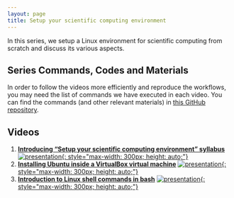 ```yaml
---
layout: page
title: Setup your scientific computing environment
---
```


In this series, we setup a Linux environment for scientific computing from scratch and discuss its various aspects. 

## Series Commands, Codes and Materials

In order to follow the videos more efficiently and reproduce the workflows, you may need the list of commands we have executed in each video. You can find the commands (and other relevant materials) in [this GitHub repository](https://github.com/TuxRiders/environment-setup).

## Videos

1. [**Introducing “Setup your scientific computing environment” syllabus**](https://www.youtube.com/watch?v=w-EP6p8tDeQ)
[![presentation](http://img.youtube.com/vi/w-EP6p8tDeQ/0.jpg){: style="max-width: 300px; height: auto;"}](https://www.youtube.com/watch?v=w-EP6p8tDeQ)
2. [**Installing Ubuntu inside a VirtualBox virtual machine**](https://www.youtube.com/watch?v=rJAN1UdbBhs)
[![presentation](http://img.youtube.com/vi/rJAN1UdbBhs/0.jpg){: style="max-width: 300px; height: auto;"}](https://www.youtube.com/watch?v=rJAN1UdbBhs)
3. [**Introduction to Linux shell commands in bash**](https://www.youtube.com/watch?v=MwecBzno6hI)
[![presentation](http://img.youtube.com/vi/MwecBzno6hI/0.jpg){: style="max-width: 300px; height: auto;"}](https://www.youtube.com/watch?v=MwecBzno6hI)

